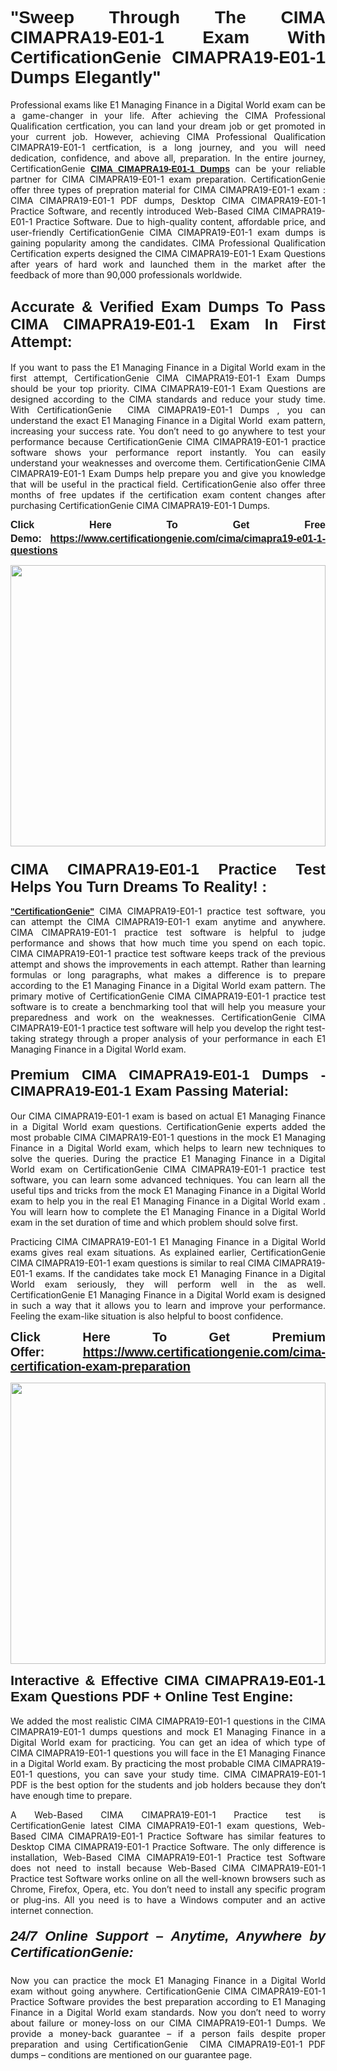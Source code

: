

<h1 style="text-align: justify;"><span style="font-family:Tahoma,Geneva,sans-serif;"><strong>"Sweep Through The CIMA CIMAPRA19-E01-1 Exam With CertificationGenie CIMAPRA19-E01-1 Dumps Elegantly"</strong></span></h1>

<p style="text-align: justify;">Professional exams like E1 Managing Finance in a Digital World exam can be a game-changer in your life. After achieving the CIMA Professional Qualification certfication, you can land your dream job or get promoted in your current job. However, achieving CIMA Professional Qualification CIMAPRA19-E01-1 certfication, is a long journey, and you will need dedication, confidence, and above all, preparation. In the entire journey, CertificationGenie <span style="font-family:Tahoma,Geneva,sans-serif;"><strong><a href="https://www.certificationgenie.com/cima/cimapra19-e01-1-questions">CIMA CIMAPRA19-E01-1 Dumps</a></strong></span> can be your reliable partner for CIMA CIMAPRA19-E01-1 exam preparation. CertificationGenie offer three types of prepration material for CIMA CIMAPRA19-E01-1 exam : CIMA CIMAPRA19-E01-1 PDF dumps, Desktop CIMA CIMAPRA19-E01-1 Practice Software, and recently introduced Web-Based CIMA CIMAPRA19-E01-1 Practice Software. Due to high-quality content, affordable price, and user-friendly CertificationGenie CIMA CIMAPRA19-E01-1 exam dumps is gaining popularity among the candidates. CIMA Professional Qualification Certification experts designed the CIMA CIMAPRA19-E01-1 Exam Questions after years of hard work and launched them in the market after the feedback of more than 90,000 professionals worldwide. </p>

<h2 style="text-align: justify;"><span style="font-family:Tahoma,Geneva,sans-serif;"><strong><span style="font-size:24px;">Accurate & Verified Exam Dumps To Pass CIMA CIMAPRA19-E01-1 Exam In First Attempt:</span></strong></span></h2>

<p style="text-align: justify;">If you want to pass the E1 Managing Finance in a Digital World exam in the first attempt, CertificationGenie CIMA CIMAPRA19-E01-1 Exam Dumps should be your top priority. CIMA CIMAPRA19-E01-1 Exam Questions are designed according to the CIMA standards and reduce your study time. With CertificationGenie  CIMA CIMAPRA19-E01-1 Dumps , you can understand the exact E1 Managing Finance in a Digital World  exam pattern, increasing your success rate. You don’t need to go anywhere to test your performance because CertificationGenie CIMA CIMAPRA19-E01-1 practice software shows your performance report instantly. You can easily understand your weaknesses and overcome them. CertificationGenie CIMA CIMAPRA19-E01-1 Exam Dumps help prepare you and give you knowledge that will be useful in the practical field. CertificationGenie also offer three months of free updates if the certification exam content changes after purchasing CertificationGenie CIMA CIMAPRA19-E01-1 Dumps.</p>

<p style="text-align: justify;"><span style="font-size:16px;"><span style="font-family:Tahoma,Geneva,sans-serif;"><strong>Click Here To Get Free Demo:</strong></span></span><span style="font-size:20px;"><span style="font-family:Tahoma,Geneva,sans-serif;"><strong> </strong></span></span><span style="font-size:16px;"><span style="font-family:Tahoma,Geneva,sans-serif;"><strong><a href="https://www.certificationgenie.com/cima/cimapra19-e01-1-questions">https://www.certificationgenie.com/cima/cimapra19-e01-1-questions</a></strong></span></span></p>

<p style="text-align: justify;"><a href="https://www.certificationgenie.com/cima/cimapra19-e01-1-questions"><img alt="" src="https://lh3.googleusercontent.com/pw/ACtC-3doDiK9SBBk_UUqL334qseWDG_7JxQKLxHAGtTDipddtog-z9sewKtP3Tk9FwJ0gNHeZL-V2e-wWmrx9eptY3qsjJVeeDHyQ49zt8PKVbyyxKZUZKZ5pdO7XyZJXuUkyF5LfCWL-4CYe1RXSTYxofc8=w1169-h657-no?authuser=0" style="width: 100%; height: 450px;" /></a></p>

<h3 style="text-align: justify;"><span style="font-family:Tahoma,Geneva,sans-serif;"><strong><span style="font-size:24px;">CIMA CIMAPRA19-E01-1 Practice Test Helps You Turn Dreams To Reality! :</span></strong></span></h3>

<p style="text-align: justify;"><a href="https://www.certificationgenie.com/"><span style="font-family:Tahoma,Geneva,sans-serif;"><strong>"CertificationGenie"</strong></span></a> CIMA CIMAPRA19-E01-1 practice test software, you can attempt the CIMA CIMAPRA19-E01-1 exam anytime and anywhere. CIMA CIMAPRA19-E01-1 practice test software is helpful to judge performance and shows that how much time you spend on each topic. CIMA CIMAPRA19-E01-1 practice test software keeps track of the previous attempt and shows the improvements in each attempt. Rather than learning formulas or long paragraphs, what makes a difference is to prepare according to the E1 Managing Finance in a Digital World exam pattern. The primary motive of CertificationGenie CIMA CIMAPRA19-E01-1 practice test software is to create a benchmarking tool that will help you measure your preparedness and work on the weaknesses. CertificationGenie CIMA CIMAPRA19-E01-1 practice test software will help you develop the right test-taking strategy through a proper analysis of your performance in each E1 Managing Finance in a Digital World exam. </p>

<h4 style="text-align: justify;"><span style="font-size:22px;"><span style="font-family:Tahoma,Geneva,sans-serif;"><strong>Premium CIMA CIMAPRA19-E01-1 Dumps - CIMAPRA19-E01-1 Exam Passing Material:</strong></span></span></h4>

<p style="text-align: justify;">Our CIMA CIMAPRA19-E01-1 exam is based on actual E1 Managing Finance in a Digital World exam questions. CertificationGenie experts added the most probable CIMA CIMAPRA19-E01-1 questions in the mock E1 Managing Finance in a Digital World exam, which helps to learn new techniques to solve the queries. During the practice E1 Managing Finance in a Digital World exam on CertificationGenie CIMA CIMAPRA19-E01-1 practice test software, you can learn some advanced techniques. You can learn all the useful tips and tricks from the mock E1 Managing Finance in a Digital World exam to help you in the real E1 Managing Finance in a Digital World exam . You will learn how to complete the E1 Managing Finance in a Digital World exam in the set duration of time and which problem should solve first. </p>

<p style="text-align: justify;">Practicing CIMA CIMAPRA19-E01-1 E1 Managing Finance in a Digital World exams gives real exam situations. As explained earlier, CertificationGenie CIMA CIMAPRA19-E01-1 exam questions is similar to real CIMA CIMAPRA19-E01-1 exams. If the candidates take mock E1 Managing Finance in a Digital World exam seriously, they will perform well in the as well. CertificationGenie E1 Managing Finance in a Digital World exam is designed in such a way that it allows you to learn and improve your performance. Feeling the exam-like situation is also helpful to boost confidence.</p>

<p style="text-align: justify;"><strong><span style="font-size:20px;"><span style="font-family:Tahoma,Geneva,sans-serif;">Click Here To Get Premium Offer:</span> <span style="font-family:Tahoma,Geneva,sans-serif;"><a href="https://www.certificationgenie.com/cima-certification-exam-preparation">https://www.certificationgenie.com/cima-certification-exam-preparation</a></span></span></strong></p>

<p style="text-align: justify;"><a href="https://www.certificationgenie.com/cima/cimapra19-e01-1-questions"><img alt="" src="https://lh3.googleusercontent.com/pw/ACtC-3cZqdDxTJx_5ZCEhhAHXbNBvJ04vc7KUmxf8GDtJTvJ7xJyqw25cBMtqs6Fpw9jpxQeVcnFkF0MeaEp-CbFBkMiza-pKS581jOmJ0YmLw8yI0m2Dd1IRQWe8k1g53utssITZPMGVwen879nqYE17F56=w1168-h657-no?authuser=0" style="width: 100%; height: 450px;" /></a></p>

<p style="text-align: justify;"><span style="font-size:22px;"><span style="font-family:Tahoma,Geneva,sans-serif;"><strong>Interactive & Effective CIMA CIMAPRA19-E01-1 Exam Questions PDF + Online Test Engine:</strong></span></span><br />
<br />
We added the most realistic CIMA CIMAPRA19-E01-1 questions in the CIMA CIMAPRA19-E01-1 dumps questions and mock E1 Managing Finance in a Digital World exam for practicing. You can get an idea of which type of CIMA CIMAPRA19-E01-1 questions you will face in the E1 Managing Finance in a Digital World exam. By practicing the most probable CIMA CIMAPRA19-E01-1 questions, you can save your study time. CIMA CIMAPRA19-E01-1 PDF is the best option for the students and job holders because they don’t have enough time to prepare. </p>

<p style="text-align: justify;">A Web-Based CIMA CIMAPRA19-E01-1 Practice test is CertificationGenie latest CIMA CIMAPRA19-E01-1 exam questions, Web-Based CIMA CIMAPRA19-E01-1 Practice Software has similar features to Desktop CIMA CIMAPRA19-E01-1 Practice Software. The only difference is installation, Web-Based CIMA CIMAPRA19-E01-1 Practice test Software does not need to install because Web-Based CIMA CIMAPRA19-E01-1 Practice test Software works online on all the well-known browsers such as Chrome, Firefox, Opera, etc. You don’t need to install any specific program or plug-ins. All you need is to have a Windows computer and an active internet connection. </p>

<h5 style="text-align: justify;"><span style="font-family:Tahoma,Geneva,sans-serif;"><span style="font-size:22px;"><strong>24/7 Online Support – Anytime, Anywhere by CertificationGenie:</strong></span></span></h5>

<p style="text-align: justify;">Now you can practice the mock E1 Managing Finance in a Digital World exam without going anywhere. CertificationGenie CIMA CIMAPRA19-E01-1 Practice Software provides the best preparation according to E1 Managing Finance in a Digital World exam standards. Now you don’t need to worry about failure or money-loss on our CIMA CIMAPRA19-E01-1 Dumps. We provide a money-back guarantee – if a person fails despite proper preparation and using CertificationGenie  CIMA CIMAPRA19-E01-1 PDF dumps – conditions are mentioned on our guarantee page.</p>
